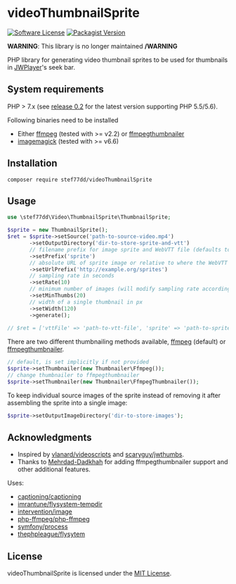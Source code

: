 # videoThumbnailSprite

[![Software License](https://img.shields.io/badge/license-MIT-brightgreen.svg?style=flat-square)](LICENSE)
[![Packagist Version](https://img.shields.io/packagist/v/emgag/video-thumbnail-sprite.svg?style=flat-square)](https://packagist.org/packages/stef77dd/videothumbnailsprite)

**WARNING**: This library is no longer maintained **/WARNING**

PHP library for generating video thumbnail sprites to be used for thumbnails in [JWPlayer](https://support.jwplayer.com/customer/portal/articles/1407439-adding-preview-thumbnails)'s seek bar. 

## System requirements

PHP > 7.x (see [release 0.2](https://github.com/imrantune/videoThumbnailSprite/tree/v0.2) for the latest version supporting PHP 5.5/5.6).

Following binaries need to be installed

* Either [ffmpeg](http://www.ffmpeg.org/download.html) (tested with >= v2.2) or [ffmpegthumbnailer](https://github.com/dirkvdb/ffmpegthumbnailer)
* [imagemagick](http://www.imagemagick.org/script/binary-releases.php) (tested with >= v6.6)

## Installation

```
composer require stef77dd/videoThumbnailSprite
```

## Usage


```PHP
use \stef77dd\Video\ThumbnailSprite\ThumbnailSprite;

$sprite = new ThumbnailSprite();
$ret = $sprite->setSource('path-to-source-video.mp4')
       ->setOutputDirectory('dir-to-store-sprite-and-vtt')
       // filename prefix for image sprite and WebVTT file (defaults to "sprite", resulting in "sprite.jpg" and "sprite.vtt")
       ->setPrefix('sprite') 
       // absolute URL of sprite image or relative to where the WebVTT file is stored
       ->setUrlPrefix('http://example.org/sprites')
       // sampling rate in seconds 
       ->setRate(10) 
       // minimum number of images (will modify sampling rate accordingly if it would result in fewer images than this)
       ->setMinThumbs(20)
       // width of a single thumbnail in px 
       ->setWidth(120) 
       ->generate();
       
// $ret = ['vttFile' => 'path-to-vtt-file', 'sprite' => 'path-to-sprite-file'] 
```

There are two different thumbnailing methods available, [ffmpeg](http://www.ffmpeg.org/download.html) (default) or [ffmpegthumbnailer](https://github.com/dirkvdb/ffmpegthumbnailer). 

```PHP
// default, is set implicitly if not provided
$sprite->setThumbnailer(new Thumbnailer\Ffmpeg());
// change thumbnailer to ffmpegthumbnailer
$sprite->setThumbnailer(new Thumbnailer\FfmpegThumbnailer());
```

To keep individual source images of the sprite instead of removing it after assembling the sprite into a single image: 

```PHP
$sprite->setOutputImageDirectory('dir-to-store-images');
```

## Acknowledgments

* Inspired by [vlanard/videoscripts](https://github.com/vlanard/videoscripts) and [scaryguy/jwthumbs](https://github.com/scaryguy/jwthumbs).
* Thanks to [Mehrdad-Dadkhah](https://github.com/Mehrdad-Dadkhah) for adding ffmpegthumbnailer support and other additional features.

Uses:

* [captioning/captioning](https://github.com/captioning/captioning)
* [imrantune/flysystem-tempdir](https://github.com/imrantune/flysystem-tempdir)
* [intervention/image](https://github.com/Intervention/image)
* [php-ffmpeg/php-ffmpeg](https://github.com/PHP-FFMpeg/PHP-FFMpeg)
* [symfony/process](https://github.com/symfony/Process)
* [thephpleague/flysytem](https://github.com/thephpleague/flysystem)

## License

videoThumbnailSprite is licensed under the [MIT License](http://opensource.org/licenses/MIT).
